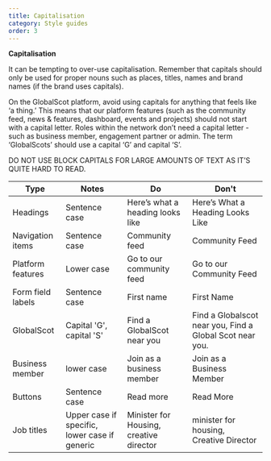 ```yaml
---
title: Capitalisation
category: Style guides
order: 3
---
```


**Capitalisation** 

It can be tempting to over-use capitalisation. Remember that capitals should only be used for proper nouns such as places, titles, names and brand names (if the brand uses capitals). 

On the GlobalScot platform, avoid using capitals for anything that feels like ‘a thing.’ This means that our platform features (such as the community feed, news & features, dashboard, events and projects) should not start with a capital letter. Roles within the network don’t need a capital letter - such as business member, engagement partner or admin. The term ‘GlobalScots’ should use a capital ‘G’ and capital ‘S’.

DO NOT USE BLOCK CAPITALS FOR LARGE AMOUNTS OF TEXT AS IT’S QUITE HARD TO READ.


| Type  | Notes   | Do   | Don't   |
| ------------- | ------------- | ------------- | ------------- |
| Headings  | Sentence case  | Here’s what a heading looks like  | Here’s What a Heading Looks Like  |
| Navigation items  | Sentence case  | Community feed  | Community Feed   |
| Platform features | Lower case  | Go to our community feed | Go to our Community Feed |
| Form field labels  | Sentence case  | First name  | First Name    |
| GlobalScot  | Capital 'G', capital 'S' | Find a GlobalScot near you  | Find a Globalscot near you, Find a Global Scot near you.    |
| Business member  | lower case  | Join as a business member  | Join as a Business Member   |
| Buttons  | Sentence case  | Read more  | Read More  |
| Job titles| Upper case if specific, lower case if generic | Minister for Housing, creative director   | minister for housing, Creative Director |
